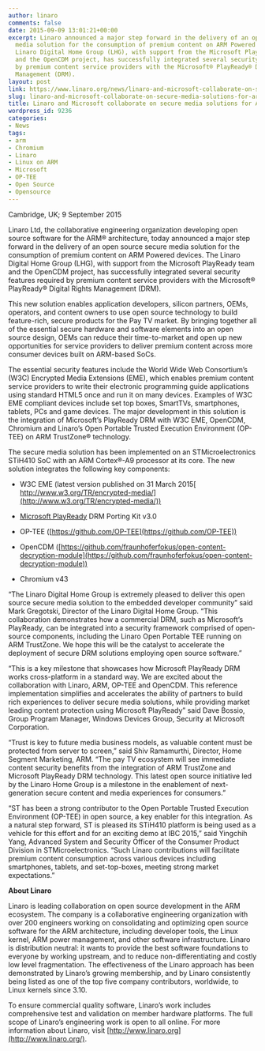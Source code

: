 ```yaml
---
author: linaro
comments: false
date: 2015-09-09 13:01:21+00:00
excerpt: Linaro announced a major step forward in the delivery of an open source secure
  media solution for the consumption of premium content on ARM Powered devices. The
  Linaro Digital Home Group (LHG), with support from the Microsoft PlayReady team
  and the OpenCDM project, has successfully integrated several security features required
  by premium content service providers with the Microsoft® PlayReady® Digital Rights
  Management (DRM).
layout: post
link: https://www.linaro.org/news/linaro-and-microsoft-collaborate-on-secure-media-solutions-for-arm-based-socs/
slug: linaro-and-microsoft-collaborate-on-secure-media-solutions-for-arm-based-socs
title: Linaro and Microsoft collaborate on secure media solutions for ARM-based SoCs
wordpress_id: 9236
categories:
- News
tags:
- arm
- Chromium
- Linaro
- Linux on ARM
- Microsoft
- OP-TEE
- Open Source
- Opensource
---
```


Cambridge, UK; 9 September 2015


Linaro Ltd, the collaborative engineering organization developing open source software for the ARM® architecture, today announced a major step forward in the delivery of an open source secure media solution for the consumption of premium content on ARM Powered devices. The Linaro Digital Home Group (LHG), with support from the Microsoft PlayReady team and the OpenCDM project, has successfully integrated several security features required by premium content service providers with the Microsoft® PlayReady® Digital Rights Management (DRM).




This new solution enables application developers, silicon partners, OEMs, operators, and content owners to use open source technology to build feature-rich, secure products for the Pay TV market. By bringing together all of the essential secure hardware and software elements into an open source design, OEMs can reduce their time-to-market and open up new opportunities for service providers to deliver premium content across more consumer devices built on ARM-based SoCs.




The essential security features include the World Wide Web Consortium’s (W3C) Encrypted Media Extensions (EME), which enables premium content service providers to write their electronic programming guide applications using standard HTML5 once and run it on many devices. Examples of W3C EME compliant devices include set top boxes, SmartTVs, smartphones, tablets, PCs and game devices. The major development in this solution is the integration of Microsoft’s PlayReady DRM with W3C EME, OpenCDM, Chromium and Linaro’s Open Portable Trusted Execution Environment (OP-TEE) on ARM TrustZone® technology.




The secure media solution has been implemented on an STMicroelectronics STiH410 SoC with an ARM Cortex®-A9 processor at its core. The new solution integrates the following key components:






	
  * W3C EME (latest version published on 31 March 2015[ http://www.w3.org/TR/encrypted-media/](http://www.w3.org/TR/encrypted-media/))

	
  * [Microsoft PlayReady](http://www.microsoft.com/playready/) DRM Porting Kit v3.0

	
  * OP-TEE ([https://github.com/OP-TEE](https://github.com/OP-TEE))

	
  * OpenCDM ([https://github.com/fraunhoferfokus/open-content-decryption-module](https://github.com/fraunhoferfokus/open-content-decryption-module))

	
  * Chromium v43




“The Linaro Digital Home Group is extremely pleased to deliver this open source secure media solution to the embedded developer community” said Mark Gregotski, Director of the Linaro Digital Home Group. “This collaboration demonstrates how a commercial DRM, such as Microsoft’s PlayReady, can be integrated into a security framework comprised of open-source components, including the Linaro Open Portable TEE running on ARM TrustZone. We hope this will be the catalyst to accelerate the deployment of secure DRM solutions employing open source software.”




“This is a key milestone that showcases how Microsoft PlayReady DRM works cross-platform in a standard way. We are excited about the collaboration with Linaro, ARM, OP-TEE and OpenCDM. This reference implementation simplifies and accelerates the ability of partners to build rich experiences to deliver secure media solutions, while providing market leading content protection using Microsoft PlayReady” said Dave Bossio, Group Program Manager, Windows Devices Group, Security at Microsoft Corporation.




“Trust is key to future media business models, as valuable content must be protected from server to screen,” said Shiv Ramamurthi, Director, Home Segment Marketing, ARM. “The pay TV ecosystem will see immediate content security benefits from the integration of ARM TrustZone and Microsoft PlayReady DRM technology. This latest open source initiative led by the Linaro Home Group is a milestone in the enablement of next-generation secure content and media experiences for consumers.”




“ST has been a strong contributor to the Open Portable Trusted Execution Environment (OP-TEE) in open source, a key enabler for this integration. As a natural step forward, ST is pleased its STiH410 platform is being used as a vehicle for this effort and for an exciting demo at IBC 2015,” said Yingchih Yang, Advanced System and Security Officer of the Consumer Product Division in STMicroelectronics. “Such Linaro contributions will facilitate premium content consumption across various devices including smartphones, tablets, and set-top-boxes, meeting strong market expectations.”




**About Linaro**




Linaro is leading collaboration on open source development in the ARM ecosystem. The company is a collaborative engineering organization with over 200 engineers working on consolidating and optimizing open source software for the ARM architecture, including developer tools, the Linux kernel, ARM power management, and other software infrastructure. Linaro is distribution neutral: it wants to provide the best software foundations to everyone by working upstream, and to reduce non-differentiating and costly low level fragmentation. The effectiveness of the Linaro approach has been demonstrated by Linaro’s growing membership, and by Linaro consistently being listed as one of the top five company contributors, worldwide, to Linux kernels since 3.10.




To ensure commercial quality software, Linaro’s work includes comprehensive test and validation on member hardware platforms. The full scope of Linaro’s engineering work is open to all online. For more information about Linaro, visit [http://www.linaro.org](http://www.linaro.org/).



